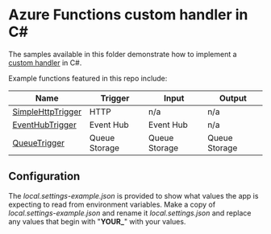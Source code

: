 
# Azure Functions custom handler in C#

The samples available in this folder demonstrate how to implement a [custom handler](https://docs.microsoft.com/azure/azure-functions/functions-custom-handlers) in C#.

Example functions featured in this repo include:

| Name | Trigger | Input | Output |
|------|---------|-------|--------|
| [SimpleHttpTrigger](../../../tree/master/CSharp/simplehttptrigger) | HTTP | n/a   | n/a    |
| [EventHubTrigger](../../../tree/master/CSharp/eventhubtrigger) | Event Hub | Event Hub | n/a |
| [QueueTrigger](../../../tree/master/CSharp/queuetrigger) | Queue Storage | Queue Storage | Queue Storage|

## Configuration

The *local.settings-example.json* is provided to show what values the app is expecting to read from environment variables. Make a copy of *local.settings-example.json* and rename it *local.settings.json* and replace any values that begin with "**YOUR_**" with your values.
